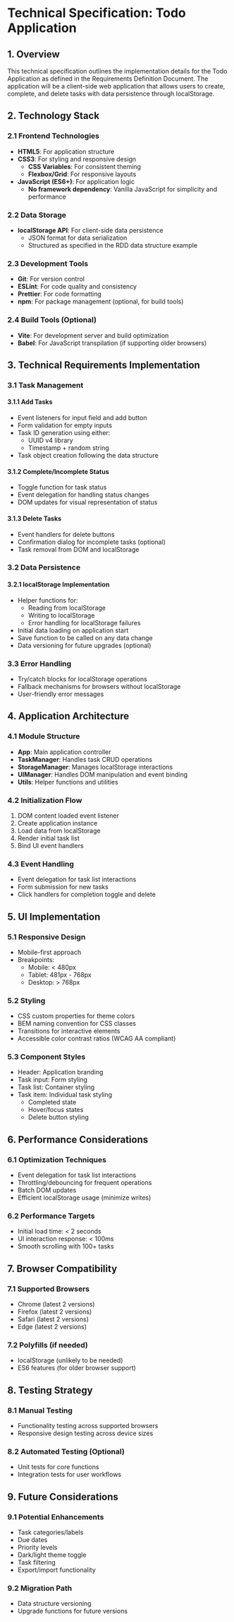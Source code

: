 # Technical Specification: Todo Application

## 1. Overview

This technical specification outlines the implementation details for the Todo Application as defined in the Requirements Definition Document. The application will be a client-side web application that allows users to create, complete, and delete tasks with data persistence through localStorage.

## 2. Technology Stack

### 2.1 Frontend Technologies
- **HTML5**: For application structure
- **CSS3**: For styling and responsive design
  - **CSS Variables**: For consistent theming
  - **Flexbox/Grid**: For responsive layouts
- **JavaScript (ES6+)**: For application logic
  - **No framework dependency**: Vanilla JavaScript for simplicity and performance

### 2.2 Data Storage
- **localStorage API**: For client-side data persistence
  - JSON format for data serialization
  - Structured as specified in the RDD data structure example

### 2.3 Development Tools
- **Git**: For version control
- **ESLint**: For code quality and consistency
- **Prettier**: For code formatting
- **npm**: For package management (optional, for build tools)

### 2.4 Build Tools (Optional)
- **Vite**: For development server and build optimization
- **Babel**: For JavaScript transpilation (if supporting older browsers)

## 3. Technical Requirements Implementation

### 3.1 Task Management

#### 3.1.1 Add Tasks
- Event listeners for input field and add button
- Form validation for empty inputs
- Task ID generation using either:
  - UUID v4 library
  - Timestamp + random string
- Task object creation following the data structure

#### 3.1.2 Complete/Incomplete Status
- Toggle function for task status
- Event delegation for handling status changes
- DOM updates for visual representation of status

#### 3.1.3 Delete Tasks
- Event handlers for delete buttons
- Confirmation dialog for incomplete tasks (optional)
- Task removal from DOM and localStorage

### 3.2 Data Persistence

#### 3.2.1 localStorage Implementation
- Helper functions for:
  - Reading from localStorage
  - Writing to localStorage
  - Error handling for localStorage failures
- Initial data loading on application start
- Save function to be called on any data change
- Data versioning for future upgrades (optional)

### 3.3 Error Handling
- Try/catch blocks for localStorage operations
- Fallback mechanisms for browsers without localStorage
- User-friendly error messages

## 4. Application Architecture

### 4.1 Module Structure
- **App**: Main application controller
- **TaskManager**: Handles task CRUD operations
- **StorageManager**: Manages localStorage interactions
- **UIManager**: Handles DOM manipulation and event binding
- **Utils**: Helper functions and utilities

### 4.2 Initialization Flow
1. DOM content loaded event listener
2. Create application instance
3. Load data from localStorage
4. Render initial task list
5. Bind UI event handlers

### 4.3 Event Handling
- Event delegation for task list interactions
- Form submission for new tasks
- Click handlers for completion toggle and delete

## 5. UI Implementation

### 5.1 Responsive Design
- Mobile-first approach
- Breakpoints:
  - Mobile: < 480px
  - Tablet: 481px - 768px
  - Desktop: > 768px

### 5.2 Styling
- CSS custom properties for theme colors
- BEM naming convention for CSS classes
- Transitions for interactive elements
- Accessible color contrast ratios (WCAG AA compliant)

### 5.3 Component Styles
- Header: Application branding
- Task input: Form styling
- Task list: Container styling
- Task item: Individual task styling
  - Completed state
  - Hover/focus states
  - Delete button styling

## 6. Performance Considerations

### 6.1 Optimization Techniques
- Event delegation for task list interactions
- Throttling/debouncing for frequent operations
- Batch DOM updates
- Efficient localStorage usage (minimize writes)

### 6.2 Performance Targets
- Initial load time: < 2 seconds
- UI interaction response: < 100ms
- Smooth scrolling with 100+ tasks

## 7. Browser Compatibility

### 7.1 Supported Browsers
- Chrome (latest 2 versions)
- Firefox (latest 2 versions)
- Safari (latest 2 versions)
- Edge (latest 2 versions)

### 7.2 Polyfills (if needed)
- localStorage (unlikely to be needed)
- ES6 features (for older browser support)

## 8. Testing Strategy

### 8.1 Manual Testing
- Functionality testing across supported browsers
- Responsive design testing across device sizes

### 8.2 Automated Testing (Optional)
- Unit tests for core functions
- Integration tests for user workflows

## 9. Future Considerations

### 9.1 Potential Enhancements
- Task categories/labels
- Due dates
- Priority levels
- Dark/light theme toggle
- Task filtering
- Export/import functionality

### 9.2 Migration Path
- Data structure versioning
- Upgrade functions for future versions